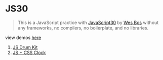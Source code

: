 # JS30

> This is a JavaScript practice with [JavaScript30](https://javascript30.com/) by [Wes Bos](https://github.com/wesbos) without any frameworks, no compilers, no boilerplate, and no libraries.

view demos [here](https://sujon-ahmed.github.io/JS30/)

1. [JS Drum Kit](https://github.com/Sujon-Ahmed/JS30/blob/main/01.JSDrumKit/README.md)
1. [JS + CSS Clock](https://github.com/Sujon-Ahmed/JS30/blob/main/02.JS+CSSClock/README.md)